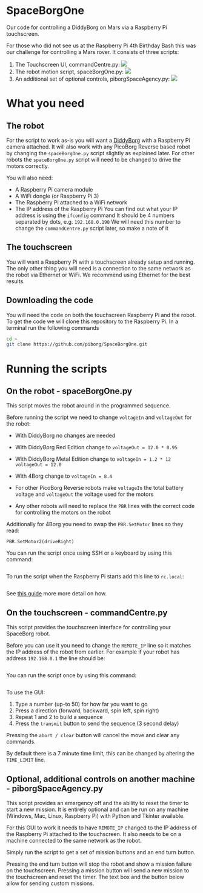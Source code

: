 # SpaceBorgOne
Our code for controlling a DiddyBorg on Mars via a Raspberry Pi touchscreen.

For those who did not see us at the Raspberry Pi 4th Birthday Bash this was our challenge for controlling a Mars rover.
It consists of three scripts:

1. The Touchscreen UI, commandCentre.py:
![](screenshot.png?raw=true)
2. The robot motion script, spaceBorgOne.py:
![](we-come-in-peace.jpg?raw=true)
3. An additional set of optional controls, piborgSpaceAgency.py:
![](screenshot2.png?raw=true)

# What you need
## The robot
For the script to work as-is you will want a [DiddyBorg](https://www.piborg.org/diddyborg) with a Raspberry Pi camera attached.
It will also work with any PicoBorg Reverse based robot by changing the `spaceBorgOne.py` script slightly as explained later.
For other robots the `spaceBorgOne.py` script will need to be changed to drive the motors correctly.

You will also need:
* A Raspberry Pi camera module
* A WiFi dongle (or Raspberry Pi 3)
* The Raspberry Pi attached to a WiFi network
* The IP address of the Raspberry Pi
You can find out what your IP address is using the `ifconfig` command
It should be 4 numbers separated by dots, e.g. `192.168.0.198`
We will need this number to change the `commandCentre.py` script later, so make a note of it

## The touchscreen
You will want a Raspberry Pi with a touchscreen already setup and running.
The only other thing you will need is a connection to the same network as the robot via Ethernet or WiFi.
We recommend using Ethernet for the best results.

## Downloading the code
You will need the code on both the touchscreen Raspberry Pi and the robot.
To get the code we will clone this repository to the Raspberry Pi.
In a terminal run the following commands
```bash
cd ~
git clone https://github.com/piborg/SpaceBorgOne.git
```

# Running the scripts

## On the robot - spaceBorgOne.py
This script moves the robot around in the programmed sequence.

Before running the script we need to change `voltageIn` and `voltageOut` for the robot:
* With DiddyBorg no changes are needed
* With DiddyBorg Red Edition change to
`voltageOut = 12.0 * 0.95`
* With DiddyBorg Metal Edition change to
`voltageIn = 1.2 * 12`
`voltageOut = 12.0`

* With 4Borg change to
`voltageIn = 8.4`
* For other PicoBorg Reverse robots make `voltageIn` the total battery voltage and `voltageOut` the voltage used for the motors
* Any other robots will need to replace the `PBR` lines with the correct code for controlling the motors on the robot

Additionally for 4Borg you need to swap the `PBR.SetMotor` lines so they read:
```PBR.SetMotor1(-driveLeft)
PBR.SetMotor2(driveRight)
```

You can run the script once using SSH or a keyboard by using this command:
```~/SpaceBorgOne/spaceBorgOne.py
```

To run the script when the Raspberry Pi starts add this line to `rc.local`:
```/home/pi/SpaceBorgOne/spaceBorgOne.py &
```

See [this guide](https://www.raspberrypi.org/documentation/linux/usage/rc-local.md) more more detail on how.

## On the touchscreen - commandCentre.py
This script provides the touchscreen interface for controlling your SpaceBorg robot.

Before you can use it you need to change the `REMOTE_IP` line so it matches the IP address of the robot from earlier.
For example if your robot has address `192.168.0.1` the line should be:
```REMOTE_IP = "192.168.0.1"
```

You can run the script once by using this command:
```~/SpaceBorgOne/commandCentre.py
```

To use the GUI:

1. Type a number (up-to 50) for how far you want to go
2. Press a direction (forward, backward, spin left, spin right)
3. Repeat 1 and 2 to build a sequence
4. Press the `transmit` button to send the sequence (3 second delay)

Pressing the `abort / clear` button will cancel the move and clear any commands.

By default there is a 7 minute time limit, this can be changed by altering the `TIME_LIMIT` line.

## Optional, additional controls on another machine - piborgSpaceAgency.py
This script provides an emergency off and the ability to reset the timer to start a new mission.
It is entirely optional and can be run on any machine (Windows, Mac, Linux, Raspberry Pi) with Python and Tkinter available.

For this GUI to work it needs to have `REMOTE_IP` changed to the IP address of the Raspberry Pi attached to the touchscreen.
It also needs to be on a machine connected to the same network as the robot.

Simply run the script to get a set of mission buttons and an end turn button.

Pressing the end turn button will stop the robot and show a mission failure on the touchscreen.
Pressing a mission button will send a new mission to the touchscreen and reset the timer.
The text box and the button below allow for sending custom missions.
